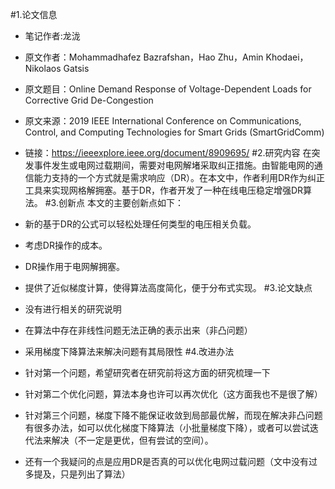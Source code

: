 #1.论文信息
* 笔记作者:龙泷
* 原文作者：Mohammadhafez Bazrafshan，Hao Zhu，Amin Khodaei，Nikolaos Gatsis 
* 原文题目：Online Demand Response of Voltage-Dependent Loads for Corrective Grid De-Congestion
* 原文来源：2019 IEEE International Conference on Communications, Control, and Computing Technologies for Smart Grids (SmartGridComm)
* 链接：https://ieeexplore.ieee.org/document/8909695/
#2.研究内容
在突发事件发生或电网过载期间，需要对电网解堵采取纠正措施。由智能电网的通信能力支持的一个方式就是需求响应（DR）。在本文中，作者利用DR作为纠正工具来实现网格解拥塞。基于DR，作者开发了一种在线电压稳定增强DR算法。
#3.创新点
本文的主要创新点如下：

* 新的基于DR的公式可以轻松处理任何类型的电压相关负载。
* 考虑DR操作的成本。
* DR操作用于电网解拥塞。
* 提供了近似梯度计算，使得算法高度简化，便于分布式实现。
#3.论文缺点
* 没有进行相关的研究说明
* 在算法中存在非线性问题无法正确的表示出来（非凸问题）
* 采用梯度下降算法来解决问题有其局限性
#4.改进办法
* 针对第一个问题，希望研究者在研究前将这方面的研究梳理一下
* 针对第二个优化问题，算法本身也许可以再次优化（这方面我也不是很了解）
* 针对第三个问题，梯度下降不能保证收敛到局部最优解，而现在解决非凸问题有很多办法，如可以优化梯度下降算法（小批量梯度下降），或者可以尝试迭代法来解决（不一定是更优，但有尝试的空间）。
* 还有一个我疑问的点是应用DR是否真的可以优化电网过载问题（文中没有过多提及，只是列出了算法）

